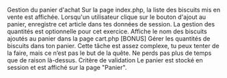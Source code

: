 Gestion du panier d'achat
Sur la page index.php, la liste des biscuits mis en vente est affichée. Lorsqu'un utilisateur clique sur le bouton d'ajout au panier, enregistre cet article dans tes données de session. La gestion des quantités est optionnelle pour cet exercice.
Affiche le nom des biscuits ajoutés au panier dans la page cart.php
[BONUS] Gérer les quantités de biscuits dans ton panier. Cette tâche est assez complexe, tu peux tenter de la faire, mais ce n’est pas le but de la quête. Ne perds pas plus de temps que de raison là-dessus.
Critère de validation
Le panier est stocké en session et est affiché sur la page "Panier".
